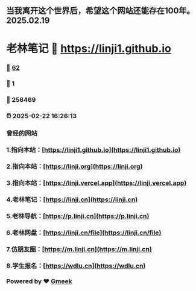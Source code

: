 ## 当我离开这个世界后，希望这个网站还能存在100年。2025.02.19
# 老林笔记 :link: https://linji1.github.io 
### :page_facing_up: [62](https://linji1.github.io/tag.html) 
### :speech_balloon: 1 
### :hibiscus: 256469 
### :alarm_clock: 2025-02-22 16:26:13 
### 曾经的网站 <br><br>1.指向本站：[https://linji1.github.io](https://linji1.github.io)<br><br>2.指向本站：[https://linji.org](https://linji.org)<br><br>3.指向本站：[https://linji.vercel.app](https://linji.vercel.app)<br><br>4.老林笔记：[https://linji.cn](https://linji.cn)<br><br>5.老林导航：[https://p.linji.cn](https://p.linji.cn)<br><br>6.老林网盘：[https://linji.cn/file](https://linji.cn/file)<br><br>7.仿朋友圈：[https://m.linji.cn](https://m.linji.cn)<br><br>8.学生报名：[https://wdlu.cn](https://wdlu.cn)<br><br>Powered by :heart: [Gmeek](https://github.com/Meekdai/Gmeek)
